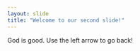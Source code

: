 ```yaml
---
layout: slide
title: "Welcome to our second slide!"
---
```

God is good.
Use the left arrow to go back!
